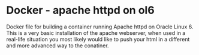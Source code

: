 # Docker - apache httpd on ol6
Docker file for building a container running Apache httpd on Oracle Linux 6. This is a very basic installation of the apache webserver, when used in a real-life situation you most likely would like to push your html in a different and more advanced way to the conatiner. 
